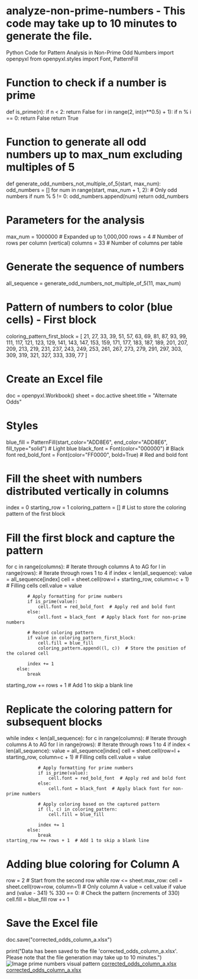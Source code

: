 # analyze-non-prime-numbers - This code may take up to 10 minutes to generate the file.
Python Code for Pattern Analysis in Non-Prime Odd Numbers
import openpyxl
from openpyxl.styles import Font, PatternFill

# Function to check if a number is prime
def is_prime(n):
    if n < 2:
        return False
    for i in range(2, int(n**0.5) + 1):
        if n % i == 0:
            return False
    return True

# Function to generate all odd numbers up to max_num excluding multiples of 5
def generate_odd_numbers_not_multiple_of_5(start, max_num):
    odd_numbers = []
    for num in range(start, max_num + 1, 2):  # Only odd numbers
        if num % 5 != 0:
            odd_numbers.append(num)
    return odd_numbers

# Parameters for the analysis
max_num = 1000000  # Expanded up to 1,000,000
rows = 4           # Number of rows per column (vertical)
columns = 33       # Number of columns per table

# Generate the sequence of numbers
all_sequence = generate_odd_numbers_not_multiple_of_5(11, max_num)

# Pattern of numbers to color (blue cells) - First block
coloring_pattern_first_block = [
    21, 27, 33, 39, 51, 57, 63, 69, 81, 87, 93, 99, 111, 117, 121, 123, 129, 141,
    143, 147, 153, 159, 171, 177, 183, 187, 189, 201, 207, 209, 213, 219, 231,
    237, 243, 249, 253, 261, 267, 273, 279, 291, 297, 303, 309, 319, 321, 327,
    333, 339, 77
]

# Create an Excel file
doc = openpyxl.Workbook()
sheet = doc.active
sheet.title = "Alternate Odds"

# Styles
blue_fill = PatternFill(start_color="ADD8E6", end_color="ADD8E6", fill_type="solid")  # Light blue
black_font = Font(color="000000")  # Black font
red_bold_font = Font(color="FF0000", bold=True)  # Red and bold font

# Fill the sheet with numbers distributed vertically in columns
index = 0
starting_row = 1
coloring_pattern = []  # List to store the coloring pattern of the first block

# Fill the first block and capture the pattern
for c in range(columns):  # Iterate through columns A to AG
    for l in range(rows):  # Iterate through rows 1 to 4
        if index < len(all_sequence):
            value = all_sequence[index]
            cell = sheet.cell(row=l + starting_row, column=c + 1)  # Filling cells
            cell.value = value

            # Apply formatting for prime numbers
            if is_prime(value):
                cell.font = red_bold_font  # Apply red and bold font
            else:
                cell.font = black_font  # Apply black font for non-prime numbers

            # Record coloring pattern
            if value in coloring_pattern_first_block:
                cell.fill = blue_fill
                coloring_pattern.append((l, c))  # Store the position of the colored cell

            index += 1
        else:
            break

starting_row += rows + 1  # Add 1 to skip a blank line

# Replicate the coloring pattern for subsequent blocks
while index < len(all_sequence):
    for c in range(columns):  # Iterate through columns A to AG
        for l in range(rows):  # Iterate through rows 1 to 4
            if index < len(all_sequence):
                value = all_sequence[index]
                cell = sheet.cell(row=l + starting_row, column=c + 1)  # Filling cells
                cell.value = value

                # Apply formatting for prime numbers
                if is_prime(value):
                    cell.font = red_bold_font  # Apply red and bold font
                else:
                    cell.font = black_font  # Apply black font for non-prime numbers

                # Apply coloring based on the captured pattern
                if (l, c) in coloring_pattern:
                    cell.fill = blue_fill

                index += 1
            else:
                break
    starting_row += rows + 1  # Add 1 to skip a blank line

# Adding blue coloring for Column A
row = 2  # Start from the second row
while row <= sheet.max_row:
    cell = sheet.cell(row=row, column=1)  # Only column A
    value = cell.value
    if value and (value - 341) % 330 == 0:  # Check the pattern (increments of 330)
        cell.fill = blue_fill
    row += 1

# Save the Excel file
doc.save("corrected_odds_column_a.xlsx")

print("Data has been saved to the file 'corrected_odds_column_a.xlsx'. Please note that the file generation may take up to 10 minutes.")![Image prime numbers visual pattern](https://github.com/user-attachments/assets/49f81dad-6f62-43d5-b2da-08985079ae5e)
[corrected_odds_column_a.xlsx](https://github.com/user-attachments/files/18722009/corrected_odds_column_a.xlsx)
[corrected_odds_column_a.xlsx](https://github.com/user-attachments/files/18722005/corrected_odds_column_a.xlsx)
